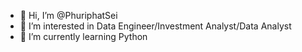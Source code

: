 - 👋 Hi, I’m @PhuriphatSei
- 👀 I’m interested in Data Engineer/Investment Analyst/Data Analyst
- 🌱 I’m currently learning Python


<!---
PhuriphatSei/PhuriphatSei is a ✨ special ✨ repository because its `README.md` (this file) appears on your GitHub profile.
You can click the Preview link to take a look at your changes.
--->
